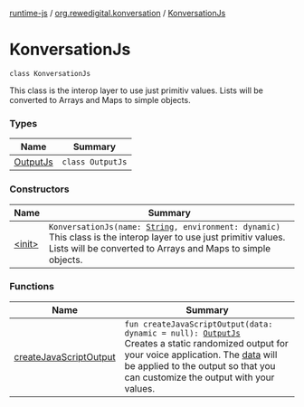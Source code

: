 [runtime-js](../../index.md) / [org.rewedigital.konversation](../index.md) / [KonversationJs](./index.md)

# KonversationJs

`class KonversationJs`

This class is the interop layer to use just primitiv values. Lists will be converted to Arrays and Maps to simple objects.

### Types

| Name | Summary |
|---|---|
| [OutputJs](-output-js/index.md) | `class OutputJs` |

### Constructors

| Name | Summary |
|---|---|
| [&lt;init&gt;](-init-.md) | `KonversationJs(name: `[`String`](https://kotlinlang.org/api/latest/jvm/stdlib/kotlin/-string/index.html)`, environment: dynamic)`<br>This class is the interop layer to use just primitiv values. Lists will be converted to Arrays and Maps to simple objects. |

### Functions

| Name | Summary |
|---|---|
| [createJavaScriptOutput](create-java-script-output.md) | `fun createJavaScriptOutput(data: dynamic = null): `[`OutputJs`](https://github.com/rewe-digital-incubator/konversation/blob/master/docs/shared/org.rewedigital.konversation/-konversation-js/-output-js/index.md)<br>Creates a static randomized output for your voice application. The [data](https://github.com/rewe-digital-incubator/konversation/blob/master/docs/shared/org.rewedigital.konversation/-konversation-js/create-java-script-output/data.md) will be applied to the output so that you can customize the output with your values. |

